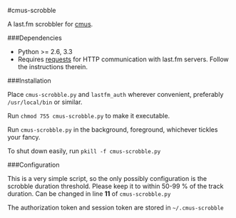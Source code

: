 #cmus-scrobble

A last.fm scrobbler for [cmus](https://cmus.github.io/).

###Dependencies
- Python >= 2.6, 3.3
- Requires [requests](https://github.com/kennethreitz/requests) for HTTP communication with last.fm servers. Follow the instructions therein.

###Installation

Place `cmus-scrobble.py` and `lastfm_auth` wherever convenient, preferably `/usr/local/bin` or similar.

Run `chmod 755 cmus-scrobble.py` to make it executable.

Run `cmus-scrobble.py` in the background, foreground, whichever tickles your fancy.

To shut down easily, run `pkill -f cmus-scrobble.py`

###Configuration

This is a very simple script, so the only possibly configuration is the scrobble duration threshold. Please keep
 it to within 50-99 % of the track duration. Can be changed in line **11** of `cmus-scrobble.py`

The authorization token and session token are stored in `~/.cmus-scrobble`

